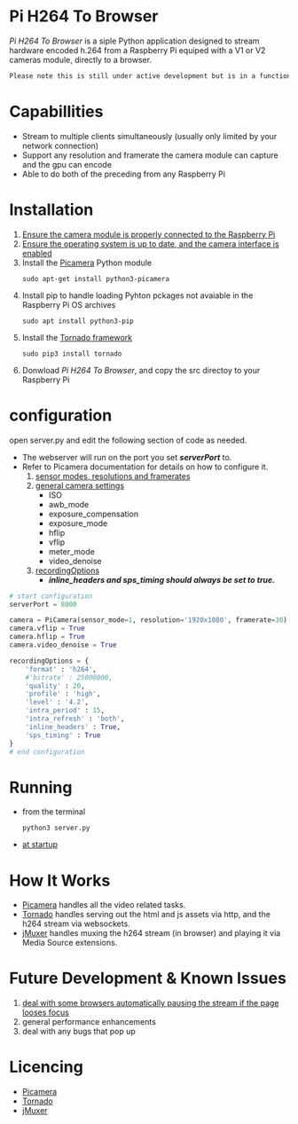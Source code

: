 # Pi H264 To Browser
*Pi H264 To Browser* is a siple Python application designed to stream hardware encoded h.264 from a Raspberry Pi equiped with a V1 or V2 cameras module, directly to a browser. 

```css
Please note this is still under active development but is in a functional state!
```


# Capabillities
- Stream to multiple clients simultaneously (usually only limited by your network connection) 
- Support any resolution and framerate the camera module can capture and the gpu can encode 
- Able to do both of the preceding from any Raspberry Pi

# Installation
1. [Ensure the camera module is properly connected to the Raspberry Pi](https://projects.raspberrypi.org/en/projects/getting-started-with-picamera/2)
2. [Ensure the operating system is up to date, and the camera interface is enabled](https://www.raspberrypi.org/documentation/configuration/camera.md)
3. Install the [Picamera](https://picamera.readthedocs.io/en/release-1.13/) Python module
    ```
    sudo apt-get install python3-picamera
    ```
4. Install pip to handle loading Pyhton pckages not avaiable in the Raspberry Pi OS archives
    ```
    sudo apt install python3-pip
    ```
5. Install the [Tornado framework](https://www.tornadoweb.org/en/stable/)
    ```
    sudo pip3 install tornado
    ```
6. Donwload *Pi H264 To Browser*, and copy the src directoy to your Raspberry Pi    

# configuration
open server.py and edit the following section of code as needed. 
- The webserver will run on the port you set **_serverPort_** to.  
- Refer to Picamera documentation for details on how to configure it.
    1. [sensor modes, resolutions and framerates](https://picamera.readthedocs.io/en/release-1.13/fov.html#sensor-modes)
    2. [general camera settings](https://picamera.readthedocs.io/en/release-1.13/api_camera.html#picamera.PiCamera.ISO)
        * ISO
        * awb_mode
        * exposure_compensation
        * exposure_mode
        * hflip
        * vflip
        * meter_mode
        * video_denoise
    3. [recordingOptions](https://picamera.readthedocs.io/en/release-1.13/api_camera.html#picamera.PiCamera.start_recording)
        *  **_inline_headers and sps_timing should always be set to true._**
```python
# start configuration
serverPort = 8000

camera = PiCamera(sensor_mode=1, resolution='1920x1080', framerate=30)
camera.vflip = True
camera.hflip = True
camera.video_denoise = True

recordingOptions = {
    'format' : 'h264', 
    #'bitrate' : 25000000, 
    'quality' : 20, 
    'profile' : 'high', 
    'level' : '4.2', 
    'intra_period' : 15, 
    'intra_refresh' : 'both', 
    'inline_headers' : True, 
    'sps_timing' : True
}
# end configuration
```

# Running 
- from the terminal
    ```
    python3 server.py
    ```
- [at startup](https://www.dexterindustries.com/howto/run-a-program-on-your-raspberry-pi-at-startup/)

# How It Works
- [Picamera](https://picamera.readthedocs.io/en/release-1.13/) handles all the video related tasks.
- [Tornado](https://www.tornadoweb.org/en/stable/) handles serving out the html and js assets via http, and the h264 stream via websockets.
- [jMuxer](https://github.com/samirkumardas/jmuxer) handles muxing the h264 stream (in browser) and playing it via Media Source extensions. 

# Future Development & Known Issues
1. [deal with some browsers automatically pausing the stream if the page looses focus](https://developer.mozilla.org/en-US/docs/Web/API/Page_Visibility_API)
2. general performance enhancements
3. deal with any bugs that pop up

# Licencing
- [Picamera](https://github.com/waveform80/picamera/blob/master/LICENSE.txt)
- [Tornado](https://github.com/tornadoweb/tornado/blob/master/LICENSE)
- [jMuxer](https://github.com/samirkumardas/jmuxer/blob/master/LICENSE)
